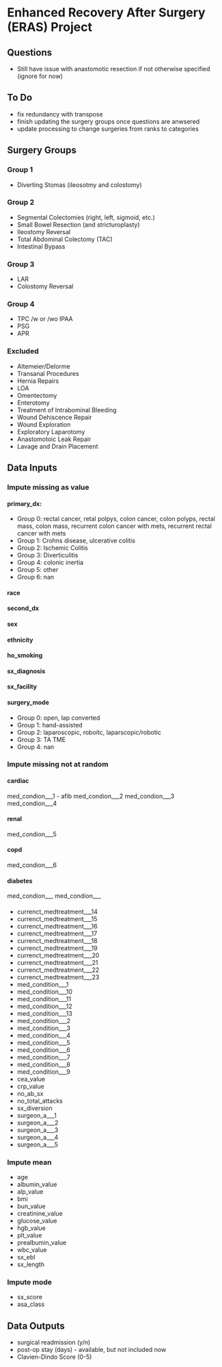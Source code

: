 # Enhanced Recovery After Surgery (ERAS) Project

## Questions
- Still have issue with anastomotic resection if not otherwise specified (ignore for now)

## To Do
- fix redundancy with transpose
- finish updating the surgery groups once questions are anwsered
- update processing to change surgeries from ranks to categories

## Surgery Groups
### Group 1
- Diverting Stomas (ileosotmy and colostomy)

### Group 2
- Segmental Colectomies (right, left, sigmoid, etc.)
- Small Bowel Resection (and stricturoplasty)
- Ileostomy Reversal
- Total Abdominal Colectomy (TAC)
- Intestinal Bypass

### Group 3
- LAR
- Colostomy Reversal

### Group 4
- TPC /w or /wo IPAA
- PSG
- APR

### Excluded
- Altemeier/Delorme
- Transanal Procedures
- Hernia Repairs
- LOA
- Omentectomy
- Enterotomy
- Treatment of Intrabominal Bleeding
- Wound Dehiscence Repair
- Wound Exploration
- Exploratory Laparotomy
- Anastomotoic Leak Repair
- Lavage and Drain Placement

## Data Inputs
### Impute missing as value
#### primary_dx:
- Group 0: rectal cancer, retal polpys, colon cancer, colon polyps, rectal mass, colon mass, recurrent colon cancer with mets, recurrent rectal cancer with mets
- Group 1: Crohns disease, ulcerative colitis
- Group 2: Ischemic Colitis
- Group 3: Diverticulitis
- Group 4: colonic inertia
- Group 5: other
- Group 6: nan
#### race
#### second_dx
#### sex
#### ethnicity
#### ho_smoking
#### sx_diagnosis
#### sx_facility
#### surgery_mode
- Group 0: open, lap converted
- Group 1: hand-assisted
- Group 2: laparoscopic, roboitc, laparscopic/robotic
- Group 3: TA TME
- Group 4: nan
### Impute missing not at random
#### cardiac
med_condion___1 - afib
med_condion___2
med_condion___3
med_condion___4
#### renal
med_condion___5
#### copd
med_condion___6
#### diabetes
med_condion___
med_condion___
#### 
#### 
#### 
#### 
- currenct_medtreatment___14
- currenct_medtreatment___15
- currenct_medtreatment___16
- currenct_medtreatment___17
- currenct_medtreatment___18
- currenct_medtreatment___19
- currenct_medtreatment___20
- currenct_medtreatment___21
- currenct_medtreatment___22
- currenct_medtreatment___23
- med_condition___1
- med_condition___10
- med_condition___11
- med_condition___12
- med_condition___13
- med_condition___2
- med_condition___3
- med_condition___4
- med_condition___5
- med_condition___6
- med_condition___7
- med_condition___8
- med_condition___9
- cea_value
- crp_value
- no_ab_sx
- no_total_attacks
- sx_diversion
- surgeon_a___1
- surgeon_a___2
- surgeon_a___3
- surgeon_a___4
- surgeon_a___5
### Impute mean
- age
- albumin_value
- alp_value
- bmi
- bun_value
- creatinine_value
- glucose_value
- hgb_value
- plt_value
- prealbumin_value
- wbc_value
- sx_ebl
- sx_length
### Impute mode
- sx_score
- asa_class

## Data Outputs
- surgical readmission (y/n)
- post-op stay (days) - available, but not included now
- Clavien-Dindo Score (0-5)